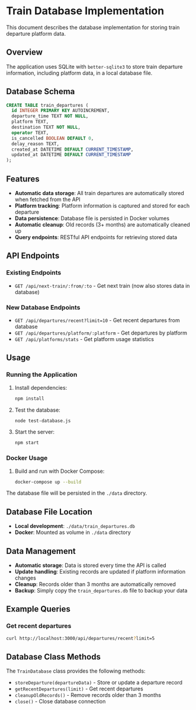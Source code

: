 # Train Database Implementation

This document describes the database implementation for storing train departure platform data.

## Overview

The application uses SQLite with `better-sqlite3` to store train departure information, including platform data, in a local database file.

## Database Schema

```sql
CREATE TABLE train_departures (
  id INTEGER PRIMARY KEY AUTOINCREMENT,
  departure_time TEXT NOT NULL,
  platform TEXT,
  destination TEXT NOT NULL,
  operator TEXT,
  is_cancelled BOOLEAN DEFAULT 0,
  delay_reason TEXT,
  created_at DATETIME DEFAULT CURRENT_TIMESTAMP,
  updated_at DATETIME DEFAULT CURRENT_TIMESTAMP
);
```

## Features

- **Automatic data storage**: All train departures are automatically stored when fetched from the API
- **Platform tracking**: Platform information is captured and stored for each departure
- **Data persistence**: Database file is persisted in Docker volumes
- **Automatic cleanup**: Old records (3+ months) are automatically cleaned up
- **Query endpoints**: RESTful API endpoints for retrieving stored data

## API Endpoints

### Existing Endpoints
- `GET /api/next-train/:from/:to` - Get next train (now also stores data in database)

### New Database Endpoints
- `GET /api/departures/recent?limit=10` - Get recent departures from database
- `GET /api/departures/platform/:platform` - Get departures by platform
- `GET /api/platforms/stats` - Get platform usage statistics

## Usage

### Running the Application

1. Install dependencies:
   ```bash
   npm install
   ```

2. Test the database:
   ```bash
   node test-database.js
   ```

3. Start the server:
   ```bash
   npm start
   ```

### Docker Usage

1. Build and run with Docker Compose:
   ```bash
   docker-compose up --build
   ```

The database file will be persisted in the `./data` directory.

## Database File Location

- **Local development**: `./data/train_departures.db`
- **Docker**: Mounted as volume in `./data` directory

## Data Management

- **Automatic storage**: Data is stored every time the API is called
- **Update handling**: Existing records are updated if platform information changes
- **Cleanup**: Records older than 3 months are automatically removed
- **Backup**: Simply copy the `train_departures.db` file to backup your data

## Example Queries

### Get recent departures
```bash
curl http://localhost:3000/api/departures/recent?limit=5
```

## Database Class Methods

The `TrainDatabase` class provides the following methods:

- `storeDeparture(departureData)` - Store or update a departure record
- `getRecentDepartures(limit)` - Get recent departures
- `cleanupOldRecords()` - Remove records older than 3 months
- `close()` - Close database connection

